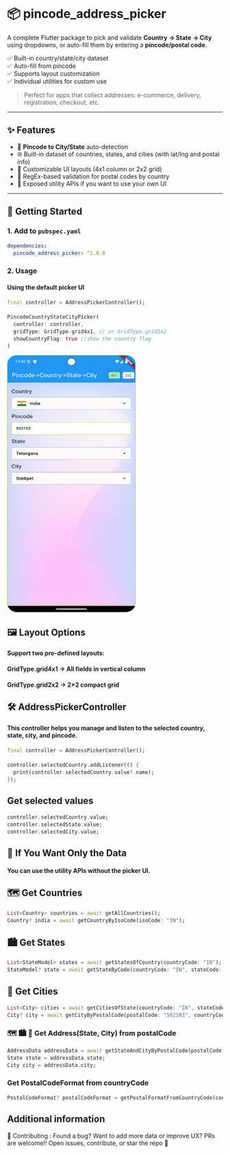 # 📦 pincode_address_picker

A complete Flutter package to pick and validate **Country → State → City** using dropdowns, or auto-fill them by entering a **pincode/postal code**.

✅ Built-in country/state/city dataset  
✅ Auto-fill from pincode  
✅ Supports layout customization  
✅ Individual utilities for custom use

> Perfect for apps that collect addresses: e-commerce, delivery, registration, checkout, etc.

---

## ✨ Features

- 📍 **Pincode to City/State** auto-detection
- 🌐 Built-in dataset of countries, states, and cities (with lat/lng and postal info)
- 🧩 Customizable UI layouts (4x1 column or 2x2 grid)
- 🎯 RegEx-based validation for postal codes by country
- 🔧 Exposed utility APIs if you want to use your own UI

---

## 🚀 Getting Started

### 1. Add to `pubspec.yaml`

```yaml
dependencies:
  pincode_address_picker: ^1.0.0
```

### 2. Usage

#### Using the default picker UI
```dart
final controller = AddressPickerController();

PincodeCountryStateCityPicker(
  controller: controller,
  gridType: GridType.grid4x1, // or GridType.grid2x2
  showCountryFlag: true //show the country flag
)
```
<img src="screenshots/cscp_1.png" alt="My Image" width="300" height="600" />

## 🖼 Layout Options
#### Support two pre-defined layouts:

#### GridType.grid4x1 → All fields in vertical column

#### GridType.grid2x2 → 2×2 compact grid

## 🛠 AddressPickerController

#### This controller helps you manage and listen to the selected country, state, city, and pincode.

```dart
final controller = AddressPickerController();

controller.selectedCountry.addListener(() {
  print(controller.selectedCountry.value?.name);
});
```

## Get selected values

```dart
controller.selectedCountry.value;
controller.selectedState.value;
controller.selectedCity.value;
```

## 🧪 If You Want Only the Data
#### You can use the utility APIs without the picker UI.

## 🗺 Get Countries
```dart
List<Country> countries = await getAllCountries();
Country? india = await getCountryByIsoCode(isoCode: "IN");
```
## 🏙 Get States
```dart
List<StateModel> states = await getStatesOfCountry(countryCode: "IN");
StateModel? state = await getStateByCode(countryCode: "IN", stateCode: "TG");
```

## 🏡 Get Cities
```dart
List<City> cities = await getCitiesOfState(countryCode: "IN", stateCode: "AP");
City? city = await getCityByPostalCode(postalCode: "502103", countryCode: "TG");
```

### 🗺 🏙 🏡  Get Address(State, City) from postalCode
```dart
AddressData addressData = await getStateAndCityByPostalCode(postalCode: "502103", countryCode: "IN");
State state = addressData.state;
City city = addressData.city;
```

### Get PostalCodeFormat from countryCode
```dart
PostalCodeFormat? postalCodeFormat = getPostalFormatFromCountryCode(countryCode : "IN");
```

## Additional information

🙌 Contributing : 
Found a bug? Want to add more data or improve UX?
PRs are welcome!!  Open issues, contribute, or star the repo 💙
